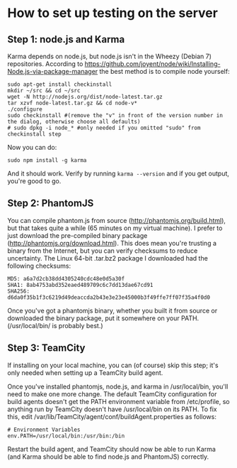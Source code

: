 # How to set up testing on the server

## Step 1: node.js and Karma

Karma depends on node.js, but node.js isn't in the Wheezy (Debian 7) repositories. According to https://github.com/joyent/node/wiki/Installing-Node.js-via-package-manager the best method is to compile node yourself:

    sudo apt-get install checkinstall
    mkdir ~/src && cd ~/src
    wget -N http://nodejs.org/dist/node-latest.tar.gz
    tar xzvf node-latest.tar.gz && cd node-v*
    ./configure
    sudo checkinstall #(remove the "v" in front of the version number in the dialog, otherwise choose all defaults)
    # sudo dpkg -i node_* #only needed if you omitted "sudo" from checkinstall step

Now you can do:

    sudo npm install -g karma

And it should work. Verify by running ``karma --version`` and if you get output, you're good to go.

## Step 2: PhantomJS

You can compile phantom.js from source (http://phantomjs.org/build.html), but that takes quite a while (65 minutes on my virtual machine). I prefer to just download the pre-compiled binary package (http://phantomjs.org/download.html). This does mean you're trusting a binary from the Internet, but you can verify checksums to reduce uncertainty. The Linux 64-bit .tar.bz2 package I downloaded had the following checksums:

    MD5: a6a7d2cb38dd4305240cdc48e0d5a30f
    SHA1: 8ab4753abd352eaed489709c6c7dd13dae67cd91
    SHA256: d6da0f35b1f3c6219d49deaccda2b43e3e23e45000b3f49ffe7ff07f35a4f0d0

Once you've got a phantomjs binary, whether you built it from source or downloaded the binary package, put it somewhere on your PATH. (/usr/local/bin/ is probably best.)

## Step 3: TeamCity

If installing on your local machine, you can (of course) skip this step; it's only needed when setting up a TeamCity build agent.

Once you've installed phantomjs, node.js, and karma in /usr/local/bin, you'll need to make one more change. The default TeamCity configuration for build agents doesn't get the PATH environment variable from /etc/profile, so anything run by TeamCity doesn't have /usr/local/bin on its PATH. To fix this, edit /var/lib/TeamCity/agent/conf/buildAgent.properties as follows:

    # Environment Variables
    env.PATH=/usr/local/bin:/usr/bin:/bin

Restart the build agent, and TeamCity should now be able to run Karma (and Karma should be able to find node.js and PhantomJS) correctly.